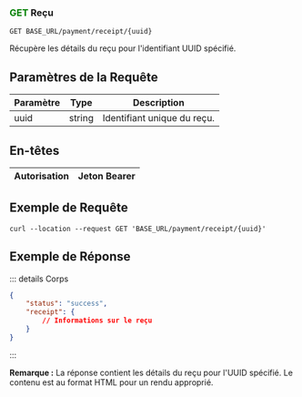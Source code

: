### <span style="color:green">GET</span> Reçu

```plaintext
GET BASE_URL/payment/receipt/{uuid}
```

Récupère les détails du reçu pour l'identifiant UUID spécifié.

## Paramètres de la Requête

| Paramètre | Type   | Description                   |
| --------- | ------ | ----------------------------- |
| uuid      | string | Identifiant unique du reçu. |

## En-têtes

| Autorisation | Jeton Bearer |
| ------------- | ----------- |

## Exemple de Requête

```curl
curl --location --request GET 'BASE_URL/payment/receipt/{uuid}'
```

## Exemple de Réponse

::: details Corps

```json
{
    "status": "success",
    "receipt": {
        // Informations sur le reçu
    }
}
```

:::

**Remarque :** La réponse contient les détails du reçu pour l'UUID spécifié. Le contenu est au format HTML pour un rendu approprié.